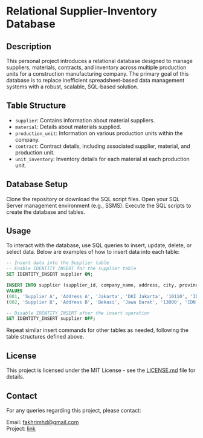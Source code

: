 # Relational Supplier-Inventory Database

## Description
This personal project introduces a relational database designed to manage suppliers, materials, contracts, and inventory across multiple production units for a construction manufacturing company. The primary goal of this database is to replace inefficient spreadsheet-based data management systems with a robust, scalable, SQL-based solution. 

## Table Structure

- `supplier`: Contains information about material suppliers.
- `material`: Details about materials supplied.
- `production_unit`: Information on various production units within the company.
- `contract`: Contract details, including associated supplier, material, and production unit.
- `unit_inventory`: Inventory details for each material at each production unit.

## Database Setup
Clone the repository or download the SQL script files.
Open your SQL Server management environment (e.g., SSMS).
Execute the SQL scripts to create the database and tables.

## Usage
To interact with the database, use SQL queries to insert, update, delete, or select data. Below are examples of how to insert data into each table:

```sql
-- Insert data into the Supplier table
-- Enable IDENTITY_INSERT for the supplier table
SET IDENTITY_INSERT supplier ON;

INSERT INTO supplier (supplier_id, company_name, address, city, province, postal_code, country)
VALUES 
(001, 'Supplier A', 'Address A', 'Jakarta', 'DKI Jakarta', '10110', 'IDN'),
(002, 'Supplier B', 'Address B', 'Bekasi', 'Jawa Barat', '13000', 'IDN');

-- Disable IDENTITY_INSERT after the insert operation
SET IDENTITY_INSERT supplier OFF;
```
Repeat similar insert commands for other tables as needed, following the table structures defined above.

## License
This project is licensed under the MIT License - see the [LICENSE.md](https://github.com/fakhrimhd/supplier-inventory-db/blob/main/LICENSE.md) file for details.

## Contact
For any queries regarding this project, please contact:

Email: fakhrimhd@gmail.com \
Project: [link](https://fakhrimhd.webflow.io/work/project-1)
